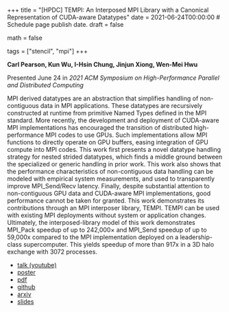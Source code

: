 +++
title = "[HPDC] TEMPI: An Interposed MPI Library with a Canonical Representation of CUDA-aware Datatypes"
date = 2021-06-24T00:00:00  # Schedule page publish date.
draft = false

math = false

tags = ["stencil", "mpi"]
+++

**Carl Pearson, Kun Wu, I-Hsin Chung, Jinjun Xiong, Wen-Mei Hwu**

Presented June 24 in *2021 ACM Symposium on High-Performance Parallel and Distributed Computing*

MPI derived datatypes are an abstraction that simplifies handling of non-contiguous data in MPI applications. These datatypes are recursively constructed at runtime from primitive Named Types defined in the MPI standard. More recently, the development and deployment of CUDA-aware MPI implementations has encouraged the transition of distributed high-performance MPI codes to use GPUs. Such implementations allow MPI functions to directly operate on GPU buffers, easing integration of GPU compute into MPI codes. This work first presents a novel datatype handling strategy for nested strided datatypes, which finds a middle ground between the specialized or generic handling in prior work. This work also shows that the performance characteristics of non-contiguous data handling can be modeled with empirical system measurements, and used to transparently improve MPI_Send/Recv latency. Finally, despite substantial attention to non-contiguous GPU data and CUDA-aware MPI implementations, good performance cannot be taken for granted. This work demonstrates its contributions through an MPI interposer library, TEMPI. TEMPI can be used with existing MPI deployments without system or application changes. Ultimately, the interposed-library model of this work demonstrates MPI_Pack speedup of up to 242,000× and MPI_Send speedup of up to 59,000x compared to the MPI implementation deployed on a leadership-class supercomputer. This yields speedup of more than 917x in a 3D halo exchange with 3072 processes.

* [talk (youtube)](https://www.youtube.com/watch?v=H-fbTWr85qw)
* [poster](/pdf/20210624_pearson_hpdc_poster.pdf)
* [pdf](/pdf/20210624_pearson_hpdc.pdf)
* [github](https://github.com/cwpearson/tempi)
* [arxiv](https://arxiv.org/abs/2012.14363)
* [slides](/pdf/20210624_pearson_hpdc_slides.pdf)